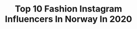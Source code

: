 ---
title: Top 10 Fashion Instagram Influencers In Norway In 2020
description: >-
  Find top fashion Instagram influencers in Norway in 2020. Most popular hashtags: #cute #portraitpage #coleccionandomomentos #norway.
platform: Instagram
profiles:
  - username: "saumiya"
    fullname: >-
      MIYA T. 🦋
    location: "Norway"
    followers: 25162
    engagement: 1029
    commentsToLikes: 0.065655
    avatar: "https://scontent-ams4-1.cdninstagram.com/v/t51.2885-19/s320x320/67877812_2321597214758177_2736343726073839616_n.jpg?_nc_ht=scontent-ams4-1.cdninstagram.com&_nc_ohc=5OCPipvVyxgAX_HgVyr&oh=f36b0c87db30ad56f3b05d325bd680e9&oe=5EBD38E4"
    verified: false
    hashtags: "#browngirls, #desi, #makeup, #saree"
  - username: "siljekgs"
    fullname: >-
      Silje Kristine G. Storhaug
    location: "Norway"
    followers: 91922
    engagement: 421
    commentsToLikes: 0.153131
    avatar: "https://scontent-ams4-1.cdninstagram.com/v/t51.2885-19/s320x320/87246675_677593332983037_4369231309227163648_n.jpg?_nc_ht=scontent-ams4-1.cdninstagram.com&_nc_ohc=nhE35zf-5VUAX_GWuWW&oh=d0cd2eb930550d8949f74182f1a040f9&oe=5EBA4B22"
    verified: false
    hashtags: "#iceung, #iceno, #nakdfashion, #desenio"
  - username: "kathrinesorland"
    fullname: >-
      Kathrine Sørland - Norway 🇳🇴
    location: "Norway"
    followers: 110285
    engagement: 180
    commentsToLikes: 0.086085
    avatar: "https://scontent-atl3-1.cdninstagram.com/v/t51.2885-19/s320x320/70939366_414620115829266_7672517332622639104_n.jpg?_nc_ht=scontent-atl3-1.cdninstagram.com&_nc_ohc=sIsZw9QQxkUAX9a13R4&oh=774d81377d09ea93e63073ccf792701e&oe=5EB845C5"
    verified: false
    hashtags: "#home, #scandinaviandesign, #lys, #wheninstavanger"
  - username: "closertowholehearted"
    fullname: >-
      My | Slow fashion | Midsize
    location: "Norway"
    followers: 2067
    engagement: 1124
    commentsToLikes: 0.121963
    avatar: "https://scontent-hkt1-1.cdninstagram.com/v/t51.2885-19/s320x320/78904298_456969068587061_6172676866952921088_n.jpg?_nc_ht=scontent-hkt1-1.cdninstagram.com&_nc_ohc=0dx7MkK5D_wAX-bM_GN&oh=659a791d41b1348f840f39019696bf08&oe=5EB30275"
    verified: false
    hashtags: "#ethicalstyle, #momstyleblogger, #linen, #brownandblack"
  - username: "real_elena864"
    fullname: >-
      real_elena864
    location: "Norway"
    followers: 209831
    engagement: 463
    commentsToLikes: 0.015832
    avatar: "https://scontent-amt2-1.cdninstagram.com/v/t51.2885-19/s320x320/80343402_793985557734136_8008510674273566720_n.jpg?_nc_ht=scontent-amt2-1.cdninstagram.com&_nc_ohc=sleLPoARnlQAX_h_jNI&oh=eae9e7c1429680a50bcc753c400e4b4c&oe=5EB9812C"
    verified: false
    hashtags: "#charlottetilbury, #charlottedarling, #westworld, #bali"
  - username: "dominiquevanhoorn"
    fullname: >-
      Dominique | Fashion Inspo
    location: "Norway"
    followers: 3648
    engagement: 1330
    commentsToLikes: 0.100721
    avatar: "https://scontent-amt2-1.cdninstagram.com/v/t51.2885-19/s320x320/78763658_2325569217739448_1911554999872126976_n.jpg?_nc_ht=scontent-amt2-1.cdninstagram.com&_nc_ohc=iurEKG_qFGwAX-2jABL&oh=8767028e68f1847c0970a6edbc67e2d3&oe=5EB8C6A6"
    verified: false
    hashtags: "#happinesseverywhere, #queenxhappysocks, #monkistyle, #happysocks"
  - username: "hellylife"
    fullname: >-
      helly 𓂀
    location: "Norway"
    followers: 423067
    engagement: 264
    commentsToLikes: 0.015192
    avatar: "https://scontent-lhr8-1.cdninstagram.com/v/t51.2885-19/s320x320/91250025_2548144772105049_679930770776653824_n.jpg?_nc_ht=scontent-lhr8-1.cdninstagram.com&_nc_ohc=hv8I-iSqgrkAX_EynVE&oh=f1b75ab302bb1024b5fa0098f3a706b9&oe=5EBC0A58"
    verified: false
    hashtags: "#ad"
  - username: "stefanborupphoto"
    fullname: >-
      Stefan Borup Photography
    location: "Norway"
    followers: 7661
    engagement: 1743
    commentsToLikes: 0.023006
    avatar: "https://scontent-lhr8-1.cdninstagram.com/v/t51.2885-19/s320x320/37549385_305029210051047_6088266349971243008_n.jpg?_nc_ht=scontent-lhr8-1.cdninstagram.com&_nc_ohc=JIZ5uWoj6bsAX8J_X-k&oh=34e5ee9da5b128843fd902846cc4706e&oe=5EB98645"
    verified: false
    hashtags: "#sony, #a7iii, #bnwportraits, #portraitmood"
  - username: "jilanbaker"
    fullname: >-
      J I L A N B A K E R ⋒
    location: "Norway"
    followers: 7500
    engagement: 867
    commentsToLikes: 0.532752
    avatar: "https://scontent-lhr8-1.cdninstagram.com/v/t51.2885-19/s320x320/91533183_156016522339153_1960556994716762112_n.jpg?_nc_ht=scontent-lhr8-1.cdninstagram.com&_nc_ohc=HOTzqvupZtsAX-apCHl&oh=b03658f218fadf443be14b6e79de95ca&oe=5EB9577E"
    verified: false
    hashtags: "#yeskappahl, #cute, #lilleskatten, #pouch"
  - username: "daniiblogg"
    fullname: >-
      Daniela Izaguirre
    location: "Norway"
    followers: 7936
    engagement: 740
    commentsToLikes: 0.307103
    avatar: "https://scontent-ams4-1.cdninstagram.com/v/t51.2885-19/s320x320/46489002_317154859128712_8301052042244259840_n.jpg?_nc_ht=scontent-ams4-1.cdninstagram.com&_nc_ohc=5pvHExNBg2wAX9S62vA&oh=9a9459b70df992d9fbb495e2de62b1bf&oe=5EB819CD"
    verified: false
    hashtags: "#sisterlove, #9monthspregnant, #noruega, #tiktok"
---
